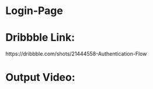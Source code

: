 # Login-Page                       
<h1>Dribbble Link:</h1>                                                       
https://dribbble.com/shots/21444558-Authentication-Flow                         
<h1>Output Video:</h1>
